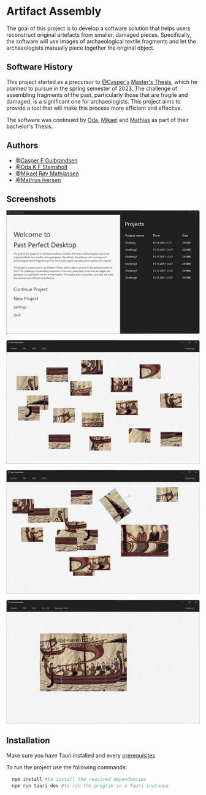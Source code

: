 # Artifact Assembly

The goal of this project is to develop a software solution that helps users reconstruct original artefacts from smaller, damaged pieces. Specifically, the software will use images of archaeological textile fragments and let the archaeologists manually piece together the original object.

## Software History
This project started as a precursor to [@Casper's](https://github.com/casperfg) [Master's Thesis](https://ntnuopen.ntnu.no/ntnu-xmlui/handle/11250/3079162), which he planned to pursue in the spring semester of 2023. The challenge of assembling fragments of the past, particularly those that are fragile and damaged, is a significant one for archaeologists. This project aims to provide a tool that will make this process more efficient and effective.

The software was continued by [Oda](https://github.com/odastein), [Mikael](https://github.com/MikaelRoev) and [Mathias](https://github.com/Mathiaiv) as part of their bachelor's Thesis. 

## Authors

- [@Casper F Gulbrandsen](https://github.com/casperfg)
- [@Oda K F Steinsholt](https://github.com/odastein)
- [@Mikael Røv Mathiassen](https://github.com/MikaelRoev)
- [@Mathias Iversen](https://github.com/Mathiaiv)

## Screenshots

![App Screenshot](./src/assets/images/screenshots/landing-page-screenshot.png)

![App Screenshot](./src/assets/images/screenshots/canvas-page-screenshot.png)

![App Screenshot](./src/assets/images/screenshots/canvas-page-rotate-resize-screenshot.png)

![App Screenshot](./src/assets/images/screenshots/canvas-page-complete-screenshot.png)

## Installation

Make sure you have Tauri installed and every [prerequisites](https://tauri.app/v1/guides/getting-started/prerequisites)

To run the project use the following commands:

```bash
  npm install #to install the required dependencies
  npm run tauri dev #to run the program in a Tauri instance
```
